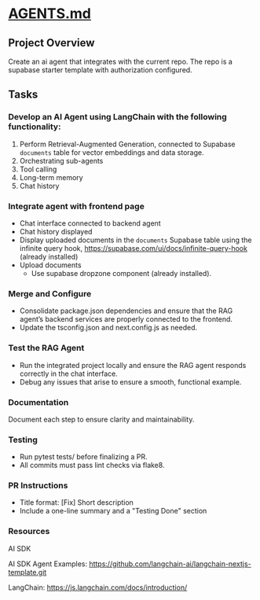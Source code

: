 # [AGENTS.md](http://agents.md/)

## Project Overview

Create an ai agent that integrates with the current repo. The repo is a supabase starter template with authorization configured.

## Tasks

### **Develop an AI Agent using LangChain with the following functionality:**

1. Perform Retrieval-Augmented Generation, connected to Supabase `documents` table for vector embeddings and data storage.
2. Orchestrating sub-agents
3. Tool calling
4. Long-term memory
5. Chat history

### **Integrate agent with frontend page**

- Chat interface connected to backend agent
- Chat history displayed
- Display uploaded documents in the `documents` Supabase table using the infinite query hook, https://supabase.com/ui/docs/infinite-query-hook (already installed)
- Upload documents
  - Use supabase dropzone component (already installed).

### **Merge and Configure**

- Consolidate package.json dependencies and ensure that the RAG agent’s backend services are properly connected to the frontend.
- Update the tsconfig.json and next.config.js as needed.

### **Test the RAG Agent**

- Run the integrated project locally and ensure the RAG agent responds correctly in the chat interface.
- Debug any issues that arise to ensure a smooth, functional example.

### **Documentation**

Document each step to ensure clarity and maintainability.

### Testing

- Run pytest tests/ before finalizing a PR.
- All commits must pass lint checks via flake8.

### PR Instructions

- Title format: [Fix] Short description
- Include a one-line summary and a "Testing Done" section

### Resources

AI SDK

AI SDK Agent Examples: https://github.com/langchain-ai/langchain-nextjs-template.git

LangChain: https://js.langchain.com/docs/introduction/
